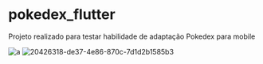 # pokedex_flutter

Projeto realizado para testar habilidade de adaptação Pokedex para mobile

![a](https://user-images.githubusercontent.com/49245496/124057476-ec56d900-d9fd-11eb-8a9f-bca22758ee60.jpg)
![20426318-de37-4e86-870c-7d1d2b1585b3](https://user-images.githubusercontent.com/49245496/124057479-ed880600-d9fd-11eb-9513-e0e838ebf020.jpeg)

